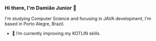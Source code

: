 ### Hi there, I'm Damião Junior 👋

I'm studying Computer Science and focusing in JAVA development, I'm based in Porto Alegre, Brazil.

- 🌱 I’m currently improving my KOTLIN skills.
